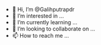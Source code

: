 - 👋 Hi, I’m @Galihputrapdr
- 👀 I’m interested in ...
- 🌱 I’m currently learning ...
- 💞️ I’m looking to collaborate on ...
- 📫 How to reach me ...

<!---
Galihputrapdr/Galihputrapdr is a ✨ special ✨ repository because its `README.md` (this file) appears on your GitHub profile.
You can click the Preview link to take a look at your changes.
--->
